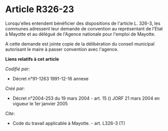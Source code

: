 # Article R326-23

Lorsqu'elles entendent bénéficier des dispositions de l'article L. 326-3, les communes adressent leur demande de convention
au représentant de l'Etat à Mayotte et au délégué de l'Agence nationale pour l'emploi de Mayotte.

A cette demande est jointe copie de la délibération du conseil municipal autorisant le maire à passer convention avec
l'agence.

**Liens relatifs à cet article**

_Codifié par_:

  - Décret n°91-1263 1991-12-16 annexe

_Créé par_:

  - Décret n°2004-253 du 19 mars 2004 - art. 15 () JORF 21 mars 2004 en vigueur le 1er janvier 2005

_Cite_:

  - Code du travail applicable à Mayotte. - art. L326-3 (T)

